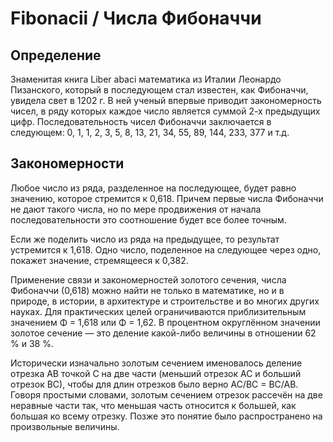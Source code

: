 # Fibonacii / Числа Фибоначчи

## Определение
Знаменитая книга Liber abaci математика из Италии Леонардо Пизанского, 
который в последующем стал известен, как Фибоначчи, увидела свет в 1202 г. 
В ней ученый впервые приводит закономерность чисел, в ряду которых каждое число является суммой 2-х предыдущих цифр. 
Последовательность чисел Фибоначчи заключается в следующем: 0, 1, 1, 2, 3, 5, 8, 13, 21, 34, 55, 89, 144, 233, 377 и т.д.

## Закономерности
Любое число из ряда, разделенное на последующее, будет равно значению, которое стремится к 0,618. 
Причем первые числа Фибоначчи не дают такого числа, но по мере продвижения от начала последовательности это соотношение будет все более точным. 

Если же поделить число из ряда на предыдущее, то результат устремится к 1,618. 
Одно число, поделенное на следующее через одно, покажет значение, стремящееся к 0,382. 

Применение связи и закономерностей золотого сечения, числа Фибоначчи (0,618) можно найти не только в математике, 
но и в природе, в истории, в архитектуре и строительстве и во многих других науках. 
Для практических целей ограничиваются приблизительным значением Φ = 1,618 или Φ = 1,62. 
В процентном округлённом значении золотое сечение — это деление какой-либо величины в отношении 62 % и 38 %. 

Исторически изначально золотым сечением именовалось деление отрезка АВ точкой С на две части (меньший отрезок АС и больший отрезок ВС), 
чтобы для длин отрезков было верно AC/BC = BC/AВ. Говоря простыми словами, 
золотым сечением отрезок рассечён на две неравные части так, что меньшая часть относится к большей, 
как большая ко всему отрезку. Позже это понятие было распространено на произвольные величины.
